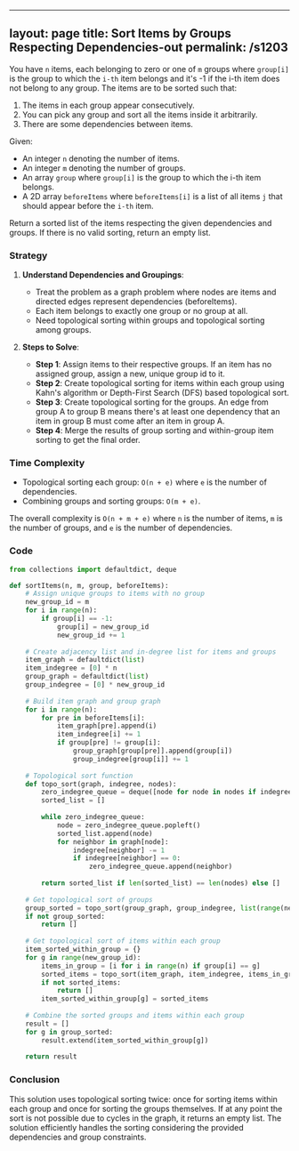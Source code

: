 
---
layout: page
title:  Sort Items by Groups Respecting Dependencies-out
permalink: /s1203
---
You have `n` items, each belonging to zero or one of `m` groups where `group[i]` is the group to which the `i-th` item belongs and it's -1 if the i-th item does not belong to any group. The items are to be sorted such that:
1. The items in each group appear consecutively.
2. You can pick any group and sort all the items inside it arbitrarily.
3. There are some dependencies between items.

Given:
- An integer `n` denoting the number of items.
- An integer `m` denoting the number of groups.
- An array `group` where `group[i]` is the group to which the i-th item belongs.
- A 2D array `beforeItems` where `beforeItems[i]` is a list of all items `j` that should appear before the `i-th` item.

Return a sorted list of the items respecting the given dependencies and groups. If there is no valid sorting, return an empty list.

### Strategy

1. **Understand Dependencies and Groupings**:
   - Treat the problem as a graph problem where nodes are items and directed edges represent dependencies (beforeItems).
   - Each item belongs to exactly one group or no group at all.
   - Need topological sorting within groups and topological sorting among groups.

2. **Steps to Solve**:
   - **Step 1**: Assign items to their respective groups. If an item has no assigned group, assign a new, unique group id to it.
   - **Step 2**: Create topological sorting for items within each group using Kahn's algorithm or Depth-First Search (DFS) based topological sort.
   - **Step 3**: Create topological sorting for the groups. An edge from group A to group B means there's at least one dependency that an item in group B must come after an item in group A.
   - **Step 4**: Merge the results of group sorting and within-group item sorting to get the final order.
   
### Time Complexity

- Topological sorting each group: `O(n + e)` where `e` is the number of dependencies.
- Combining groups and sorting groups: `O(m + e)`.

The overall complexity is `O(n + m + e)` where `n` is the number of items, `m` is the number of groups, and `e` is the number of dependencies.

### Code

```python
from collections import defaultdict, deque

def sortItems(n, m, group, beforeItems):
    # Assign unique groups to items with no group
    new_group_id = m
    for i in range(n):
        if group[i] == -1:
            group[i] = new_group_id
            new_group_id += 1
    
    # Create adjacency list and in-degree list for items and groups
    item_graph = defaultdict(list)
    item_indegree = [0] * n
    group_graph = defaultdict(list)
    group_indegree = [0] * new_group_id
    
    # Build item graph and group graph
    for i in range(n):
        for pre in beforeItems[i]:
            item_graph[pre].append(i)
            item_indegree[i] += 1
            if group[pre] != group[i]:
                group_graph[group[pre]].append(group[i])
                group_indegree[group[i]] += 1
    
    # Topological sort function
    def topo_sort(graph, indegree, nodes):
        zero_indegree_queue = deque([node for node in nodes if indegree[node] == 0])
        sorted_list = []
        
        while zero_indegree_queue:
            node = zero_indegree_queue.popleft()
            sorted_list.append(node)
            for neighbor in graph[node]:
                indegree[neighbor] -= 1
                if indegree[neighbor] == 0:
                    zero_indegree_queue.append(neighbor)
        
        return sorted_list if len(sorted_list) == len(nodes) else []
    
    # Get topological sort of groups
    group_sorted = topo_sort(group_graph, group_indegree, list(range(new_group_id)))
    if not group_sorted:
        return []
    
    # Get topological sort of items within each group
    item_sorted_within_group = {}
    for g in range(new_group_id):
        items_in_group = [i for i in range(n) if group[i] == g]
        sorted_items = topo_sort(item_graph, item_indegree, items_in_group)
        if not sorted_items:
            return []
        item_sorted_within_group[g] = sorted_items
    
    # Combine the sorted groups and items within each group
    result = []
    for g in group_sorted:
        result.extend(item_sorted_within_group[g])
    
    return result
```

### Conclusion
This solution uses topological sorting twice: once for sorting items within each group and once for sorting the groups themselves. If at any point the sort is not possible due to cycles in the graph, it returns an empty list. The solution efficiently handles the sorting considering the provided dependencies and group constraints.